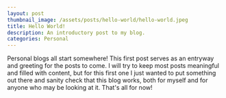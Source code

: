 ```yaml
---
layout: post
thumbnail_image: /assets/posts/hello-world/hello-world.jpeg
title: Hello World!
description: An introductory post to my blog.
categories: Personal
---
```


Personal blogs all start somewhere! This first post serves as an entryway and greeting for the posts to come. I will try to keep most posts meaningful and filled with content, but for this first one I just wanted to put something out there and sanity check that this blog works, both for myself and for anyone who may be looking at it. That's all for now!